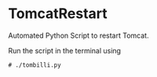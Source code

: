 # TomcatRestart
Automated Python Script to restart Tomcat.

Run the script in the terminal using

    # ./tombilli.py
